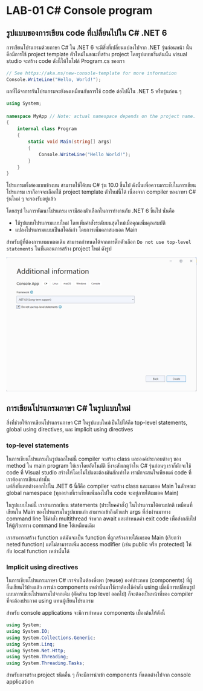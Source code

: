  # LAB-01 C# Console program

## รูปแบบของการเขียน code ที่เปลี่ยนไปใน C# .NET 6 
การเขียนโปรแกรมด้วยภาษา C# ใน .NET 6 จะมีสิ่งที่เปลี่ยนแปลงไปจาก .NET รุ่นก่อนหน้า นั่นคือมีการใช้ project template ตัวใหม่ในขณะที่สร้าง project
โดยรูปแบบเริ่มต้นนั้น  visual studio จะสร้าง code ดังนี้ให้ในไฟล์ Program.cs ของเรา

``` C#
// See https://aka.ms/new-console-template for more information
Console.WriteLine("Hello, World!");
```

ผลที่ได้จาการรันโปรแกรมจะยังคงเหมือนกับการใช้ code ต่อไปนี้ใน .NET 5 หรือรุ่นก่อน ๆ  

``` C#
using System;

namespace MyApp // Note: actual namespace depends on the project name.
{
    internal class Program
    {
        static void Main(string[] args)
        {
            Console.WriteLine("Hello World!");
        }
    }
}
```

โปรแกรมทั้งสองแบบข้างบน สามารถใช้ได้บน C# รุ่น 10.0 ขึ้นไป ดังนั้นเพื่อความกระชับในการเขียนโปรแกรม
เราก็อาจจะเลือกใช้  project template ตัวใหม่นี้ได้ เนื่องจาก compiler ของภาษา C# รุ่นใหม่ ๆ จะรองรับอยู่แล้ว


โดยสรุป ในการพัฒนาโปรแกรม เรามีสองตัวเลือกในการทำงานกับ .NET 6 ขึ้นไป นั่นคือ 

- ใช้รูปแบบโปรแกรมแบบใหม่ โดยเพิ่มคำสั่งระดับบนสุดใหม่เมื่อคุณเพิ่มคุณสมบัติ
- แปลงโปรแกรมแบบเป็นสไตล์เก่า โดยการเพิ่มคลาสเมธอด Main

สำหรับผู้ที่ต้องการเทมเพลตเดิม สามารถกำหนดได้จากการติ๊กตัวเลือก `Do not use top-level statements` ในขั้นตอนการสร้าง project ใหม่ ดังรูป

![](Pictures/DonotUseTop-levelStatements.png)


## การเขียนโปรแกรมภาษา C# ในรูปแบบใหม่

สิ่งที่ช่วยให้การเขียนโปรแกรมภาษา C#  ในรูปแบบใหม่เป็นไปได้คือ top-level statements, global using directives, และ implicit using directives

### top-level statements
ในการเขียนโปรแกรมในรูปแลลใหม่นี้  compiler จะสร้าง class และองค์ประกอบต่างๆ ของ method ใน main program ให้เราโดยอัตโนมัติ 
ซึ่งจะสังเกตุว่าใน C#  รุ่นก่อนๆ เราก็มักจะใช้ code ที่ Visual studio สร้างให้โดยไม่ไปแตะต้องมันสักเท่าใด เรามักจะสนใจเพียงแค่  code ที่เราต้องการเขียนเท่านั้น  
แต่สิ่งที่แตกต่างออกไปใน .NET 6 นี้ก็คือ compiler จะสร้าง class และเมธอด Main ในลักษณะ global namespace (ทุกอย่างที่เราเขียนเพิ่มลงไปใน code จะอยู่ภายใต้เมธอด Main)  

ในรูปแบบใหม่นี้ เราสามารถเขียน statements (ประโยคคำสั่ง) ในโปรแกรมได้ตามปกติ เพมือนที่เขียนใน Main ของโปรแกรมในรูปแบบเก่า 
สามารถเข้าถึงตัวแปร args ที่ส่งผ่านมาทาง command line ใช้คำสั่ง multithread จำพวก await และกำหนดค่า exit code เพื่อส่งกลับไปให้ผู้เรียกทาง command line ได้เหมือนเดิม

เราสามารถสร้าง function แต่มันจะเป็น function ที่ถูกสร้างภายใต้เมธอด Main (เรียกว่า neted function) 
แต่ไม่สามารถเพิ่ม access modifier (เช่น public หรือ protected) ให้กับ local function เหล่านั้นได้

### Implicit using directives
ในการเขียนโปรแกรมภาษา C# เราจำเป็นต้องพึ่งพา (reuse) องค์ประกอบ (components) ที่ผู้อื่นเขียนไว้บ้างแล้ว การนำ components เหล่านั้นมาใช้เราต้องใช้คำสัง using 
เมื่อมีการเปลี่ยนรูปแบบการเขียนโปรแกรมไปจากเดิม (ตัดส่วน top level ออกไป) ก็จะต้องเป็นหน้าที่ของ compiler ที่จะต้องประกาศ using แทนผู้เขียนโปรแกรม

สำหรับ console applications จะมีการกำหนด components เบื้องต้นให้ดังนี้  

``` C#
using System;
using System.IO;
using System.Collections.Generic;
using System.Linq;
using System.Net.Http;
using System.Threading;
using System.Threading.Tasks;
```

สำหรับการสร้าง project ชนิดอื่น ๆ ก็จะมีการนำเข้า components ที่แตกต่างไปจาก console application
